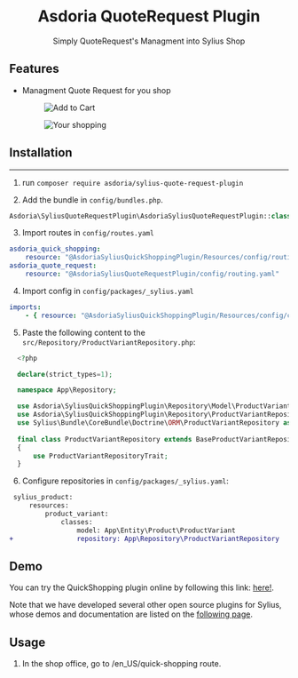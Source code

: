 <p align="center">
</p>


<h1 align="center">Asdoria QuoteRequest Plugin</h1>

<p align="center">Simply QuoteRequest's Managment into Sylius Shop</p>

## Features

+ Managment Quote Request for you shop

<div style="max-width: 75%; height: auto; margin: auto">

![Add to Cart](doc/addtocart.gif)

![Your shopping](doc/yourshopping.png)

</div>

<div style="max-width: 75%; height: auto; margin: auto">

</div>



## Installation

---
1. run `composer require asdoria/sylius-quote-request-plugin`


2. Add the bundle in `config/bundles.php`.

```PHP
Asdoria\SyliusQuoteRequestPlugin\AsdoriaSyliusQuoteRequestPlugin::class => ['all' => true],
```

3. Import routes in `config/routes.yaml`

```yaml
asdoria_quick_shopping:
    resource: "@AsdoriaSyliusQuickShoppingPlugin/Resources/config/routing.yaml"
asdoria_quote_request:
    resource: "@AsdoriaSyliusQuoteRequestPlugin/config/routing.yaml"
```

4. Import config in `config/packages/_sylius.yaml`
```yaml
imports:
    - { resource: "@AsdoriaSyliusQuickShoppingPlugin/Resources/config/config.yaml"}
```

5. Paste the following content to the `src/Repository/ProductVariantRepository.php`:
```php
  <?php

  declare(strict_types=1);

  namespace App\Repository;

  use Asdoria\SyliusQuickShoppingPlugin\Repository\Model\ProductVariantRepositoryAwareInterface;
  use Asdoria\SyliusQuickShoppingPlugin\Repository\ProductVariantRepositoryTrait;
  use Sylius\Bundle\CoreBundle\Doctrine\ORM\ProductVariantRepository as BaseProductVariantRepository;
  
  final class ProductVariantRepository extends BaseProductVariantRepository implements ProductVariantRepositoryAwareInterface
  {
      use ProductVariantRepositoryTrait;
  }
```

6. Configure repositories in `config/packages/_sylius.yaml`:
```diff  
 sylius_product:
     resources:
         product_variant:
             classes:
                 model: App\Entity\Product\ProductVariant
+                repository: App\Repository\ProductVariantRepository
```

## Demo

You can try the QuickShopping plugin online by following this link: [here!](https://demo-sylius.asdoria.fr/en_US/quick-shopping).

Note that we have developed several other open source plugins for Sylius, whose demos and documentation are listed on the [following page](https://asdoria.github.io/).

## Usage

1. In the shop office, go to /en_US/quick-shopping route.

